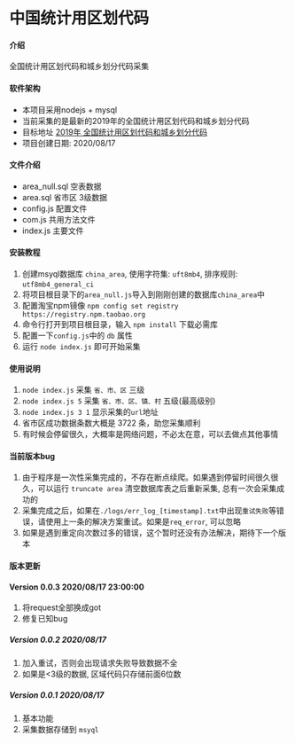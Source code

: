 # 中国统计用区划代码

#### 介绍

全国统计用区划代码和城乡划分代码采集

#### 软件架构

- 本项目采用nodejs + mysql
- 当前采集的是最新的2019年的全国统计用区划代码和城乡划分代码
- 目标地址 [2019年 全国统计用区划代码和城乡划分代码](http://www.stats.gov.cn/tjsj/tjbz/tjyqhdmhcxhfdm/2019/index.html)
- 项目创建日期: 2020/08/17

#### 文件介绍

- area_null.sql 空表数据
- area.sql 省市区 3级数据
- config.js 配置文件
- com.js 共用方法文件
- index.js 主要文件

#### 安装教程

1.  创建msyql数据库 `china_area`, 使用字符集: `uft8mb4`, 排序规则: `utf8mb4_general_ci`
2.  将项目根目录下的`area_null.js`导入到刚刚创建的数据库`china_area`中
3.  配置淘宝npm镜像 `npm config set registry https://registry.npm.taobao.org`
4.  命令行打开到项目根目录，输入 `npm install` 下载必需库
5.  配置一下`config.js`中的 `db` 属性
6.  运行 `node index.js` 即可开始采集

#### 使用说明

1.  `node index.js` 采集 `省、市、区` 三级
2.  `node index.js 5` 采集 `省、市、区、镇、村` 五级(最高级别)
3.  `node index.js 3 1` 显示采集的`url`地址
4.  省市区成功数据条数大概是 3722 条，助您采集顺利
5.  有时候会停留很久，大概率是网络问题，不必太在意，可以去做点其他事情

#### 当前版本bug

1. 由于程序是一次性采集完成的，不存在断点续爬。如果遇到停留时间很久很久，可以运行 `truncate area` 清空数据库表之后重新采集, 总有一次会采集成功的
2. 采集完成之后，如果在`./logs/err_log_[timestamp].txt`中出现`重试失败`等错误，请使用上一条的解决方案重试。如果是`req_error`, 可以忽略
3. 如果是遇到重定向次数过多的错误，这个暂时还没有办法解决，期待下一个版本

#### 版本更新

#### Version 0.0.3 2020/08/17 23:00:00
1. 将request全部换成got
2. 修复已知bug

##### Version 0.0.2 2020/08/17
1. 加入重试，否则会出现请求失败导致数据不全
2. 如果是<3级的数据, 区域代码只存储前面6位数

##### Version 0.0.1 2020/08/17
1. 基本功能
2. 采集数据存储到 `msyql`